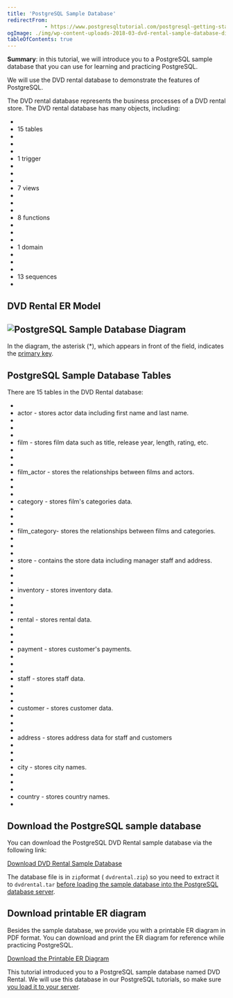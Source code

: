 ```yaml
---
title: 'PostgreSQL Sample Database'
redirectFrom: 
            - https://www.postgresqltutorial.com/postgresql-getting-started/postgresql-sample-database/
ogImage: ./img/wp-content-uploads-2018-03-dvd-rental-sample-database-diagram.png
tableOfContents: true
---
```



**Summary**: in this tutorial, we will introduce you to a PostgreSQL sample database that you can use for learning and practicing PostgreSQL.





We will use the DVD rental database to demonstrate the features of PostgreSQL.





The DVD rental database represents the business processes of a DVD rental store. The DVD rental database has many objects, including:





- 
- 15 tables
- 
-
- 
- 1 trigger
- 
-
- 
- 7 views
- 
-
- 
- 8 functions
- 
-
- 
- 1 domain
- 
-
- 
- 13 sequences
- 





## DVD Rental ER Model





## ![PostgreSQL Sample Database Diagram](./img/wp-content-uploads-2018-03-dvd-rental-sample-database-diagram.png "PostgreSQL Sample Database Diagram")





In the diagram, the asterisk (\*), which appears in front of the field, indicates the [primary key](https://www.postgresqltutorial.com/postgresql-tutorial/postgresql-primary-key/).





## PostgreSQL Sample Database Tables





There are 15 tables in the DVD Rental database:





- 
- actor - stores actor data including first name and last name.
- 
-
- 
- film - stores film data such as title, release year, length, rating, etc.
- 
-
- 
- film_actor - stores the relationships between films and actors.
- 
-
- 
- category - stores film's categories data.
- 
-
- 
- film_category- stores the relationships between films and categories.
- 
-
- 
- store - contains the store data including manager staff and address.
- 
-
- 
- inventory - stores inventory data.
- 
-
- 
- rental - stores rental data.
- 
-
- 
- payment - stores customer's payments.
- 
-
- 
- staff - stores staff data.
- 
-
- 
- customer - stores customer data.
- 
-
- 
- address - stores address data for staff and customers
- 
-
- 
- city - stores city names.
- 
-
- 
- country - stores country names.
- 





## Download the PostgreSQL sample database





You can download the PostgreSQL DVD Rental sample database via the following link:





[Download DVD Rental Sample Database](https://www.postgresqltutorial.com/wp-content/uploads/2019/05/dvdrental.zip)





The database file is in `zip`format ( `dvdrental.zip`) so you need to extract it to `dvdrental.tar` [before loading the sample database into the PostgreSQL database server](https://www.postgresqltutorial.com/postgresql-getting-started/load-postgresql-sample-database/ "Load PostgreSQL Sample Database").





## Download printable ER diagram





Besides the sample database, we provide you with a printable ER diagram in PDF format. You can download and print the ER diagram for reference while practicing PostgreSQL.





[Download the Printable ER Diagram](https://www.postgresqltutorial.com/wp-content/uploads/2018/03/printable-postgresql-sample-database-diagram.pdf)





This tutorial introduced you to a PostgreSQL sample database named DVD Rental. We will use this database in our PostgreSQL tutorials, so make sure [you load it to your server](https://www.postgresqltutorial.com/postgresql-getting-started/load-postgresql-sample-database/).


